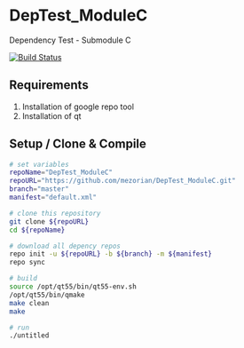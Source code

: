 # DepTest_ModuleC
Dependency Test - Submodule C

[![Build Status](https://travis-ci.org/mezorian/DepTest_ModuleC.svg?branch=master)](https://travis-ci.org/mezorian/DepTest_ModuleC)

## Requirements 

 1. Installation of google repo tool
 2. Installation of qt

## Setup / Clone & Compile 

```bash
# set variables
repoName="DepTest_ModuleC"
repoURL="https://github.com/mezorian/DepTest_ModuleC.git"
branch="master"
manifest="default.xml"

# clone this repository
git clone ${repoURL}
cd ${repoName}

# download all depency repos
repo init -u ${repoURL} -b ${branch} -m ${manifest}
repo sync

# build
source /opt/qt55/bin/qt55-env.sh
/opt/qt55/bin/qmake
make clean
make

# run
./untitled

```
